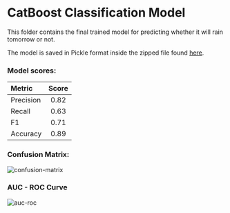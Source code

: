# CatBoost Classification Model
This folder contains the final trained model for predicting whether it will rain tomorrow or not.

The model is saved in Pickle format inside the zipped file found [here](https://github.com/MeshalAlamr/rain-prediction/blob/main/model/catboost_rain_prediction.zip).

### Model scores:
| Metric | Score |
|:---|:---:|
| Precision | 0.82 |
| Recall | 0.63 |
| F1 | 0.71 |
| Accuracy | 0.89 |

### Confusion Matrix:

![confusion-matrix](https://user-images.githubusercontent.com/68873733/139589755-8d0d3c50-6106-4926-8b7e-855b6e5eb1d2.png)

### AUC - ROC Curve

![auc-roc](https://user-images.githubusercontent.com/68873733/139589760-7ebeec8d-9033-4b85-843f-acce05924a94.png)
